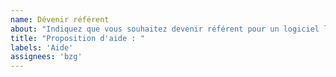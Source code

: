 ```yaml
---
name: Dévenir référent
about: "Indiquez que vous souhaitez devenir référent pour un logiciel libre de l'administration"
title: "Proposition d'aide : "
labels: 'Aide'
assignees: 'bzg'
---
```


<!-- Quelle est votre administration centrale de rattachement ? -->

<!-- Pour quel logiciel souhaitez-vous devenir référent ? -->


